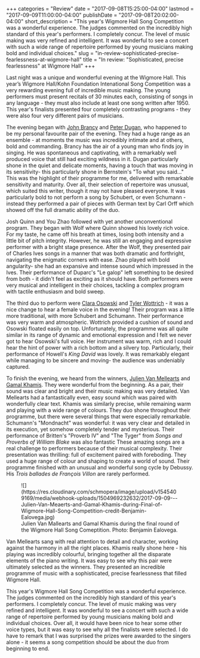 +++
categories = "Review"
date = "2017-09-08T15:25:00-04:00"
lastmod = "2017-09-09T11:00:00-04:00"
publishDate = "2017-09-08T20:02:00-04:00"
short_description = "This year&#039;s Wigmore Hall Song Competition was a wonderful experience. The judges commented on the incredibly high standard of this year&#039;s performers. I completely concur. The level of music making was very refined and intelligent. It was wonderful to see a concert with such a wide range of repertoire performed by young musicians making bold and individual choices."
slug = "in-review-sophisticated-precise-fearlessness-at-wigmore-hall"
title = "In review: &quot;Sophisticated, precise fearlessness&quot; at Wigmore Hall"
+++

Last night was a unique and wonderful evening at the Wigmore Hall. This year’s Wigmore Hall/Kohn Foundation Intenational Song Competition was a very rewarding evening full of incredible music making.  The young performers must present recitals of 30 minutes each, consisting of songs in any language - they must also include at least one song written after 1950. This year's finalists presented four completely contrasting programs - they were also four very different pairs of musicians. 

The evening began with [John Brancy](/scene/people/john-brancy/) and [Peter Dugan](/scene/people/peter-dugan/), who happened to be my personal favourite pair of the evening. They had a huge range as an ensemble - at moments the music was incredibly intimate and at others, bold and commanding. Brancy has the air of a young man who finds joy in singing. He was spontaneous and captivating, with a remarkably well produced voice that still had exciting wildness in it. Dugan particularly shone in the quiet and delicate moments, having a touch that was moving in its sensitivity- this particularly shone in Bernstein's "To what you said…" This was the highlight of their programme for me, delivered with remarkable sensitivity and maturity. Over all, their selection of repertoire was unusual, which suited this writer, though it may not have pleased everyone.  It was particularly bold to not perform a song by Schubert, or even Schumann - instead they performed a pair of pieces with German text by Carl Orff which showed off the full dramatic ability of the duo.

Josh Quinn and You Zhao followed with yet another unconventional program. They began with Wolf where Quinn showed his lovely rich voice. For my taste, he came off his breath at times, losing both intensity and a little bit of pitch integrity. However, he was still an engaging and expressive performer with a bright stage presence. After the Wolf, they presented pair of Charles Ives songs in a manner that was both dramatic and forthright, navigating the enigmatic corners with ease. Zhao played with bold angularity- she had an expansive and intense sound which impressed in the Ives. Their performance of Duparc's "Le galop" left something to be desired from both - it didn't feel as exciting as it should have. Both performers were very musical and intelligent in their choices, tackling a complex program with tactile enthusiasm and bold sweep.

The third duo to perform were [Clara Osowski](/scene/people/clara-osowski/) and [Tyler Wottrich](/scene/people/tyler-wottrich/) - it was a nice change to hear a female voice in the evening! Their program was a little more traditional, with more Schubert and Schumann. Their performance was very warm and atmospheric. Wottrich provided a cushion of sound and Osowski floated easily on top. Unfortunately, the programme was all quite similar in its range of dynamic and emotional expression and I felt we never got to hear Osowski's full voice. Her instrument was warm, rich and I could hear the hint of power with a rich bottom and a silvery top. Particularly, their performance of Howell's *King David* was lovely. It was remarkably elegant while managing to be sincere and moving- the audience was undeniably captured.

To finish the evening, we heard from the winners, [Julien Van Mellearts](/scene/people/julien-van-mellearts/) and [Gamal Khamis](/scene/people/gamal-khamis/). They were wonderful from the beginning. As a pair, their sound was clear and bright and their music making was very detailed. Van Mellearts had a fantastically even, easy sound which was paired with wonderfully clear text. Khamis was similarly precise, while remaining warm and playing with a wide range of colours. They duo shone throughout their programme, but there were several things that were especially remarkable. Schumann's "Mondnacht" was wonderful: it was very clear and detailed in its execution, yet somehow completely tender and mysterious. Their performance of Britten's "Proverb IV" and "The Tyger" from *Songs and Proverbs of William Blake* was also fantastic These amazing songs are a real challenge to performers because of their musical complexity. Their presentation was thrilling: full of excitement paired with foreboding. They used a huge range of colour and shaping to create a world of sound.  Their programme finished with an unusual and wonderful song cycle by Debussy. His *Trois ballades de François Villon* are rarely performed. 

<figure data-type="image">
![](https://res.cloudinary.com/schmopera/image/upload/v1545409169/media/webhook-uploads/1504969232632/2017-09-09---Julien-Van-Meaerts-and-Gamal-Khamis-during-Final-of-Wigmore-Hall-Song-Competition-credit-Benjamin-Ealovega.jpg)
<figcaption>Julien Van Mallearts and Gamal Khamis during the final round of the Wigmore Hall Song Comeptition. Photo: Benjamin Ealovega.</figcaption>
</figure>

Van Mellearts sang with real attention to detail and character, working against the harmony in all the right places. Khamis really shone here - his playing was incredibly colourful, bringing together all the disparate elements of the piano writing. It was easy to see why this pair were ultimately selected as the winners. They presented an incredible programme of music with a sophisticated, precise fearlessness that filled Wigmore Hall.

This year's Wigmore Hall Song Competition was a wonderful experience. The judges commented on the incredibly high standard of this year's performers. I completely concur. The level of music making was very refined and intelligent. It was wonderful to see a concert with such a wide range of repertoire performed by young musicians making bold and individual choices. Over all, it would have been nice to hear some other voice types, but it was easy to see why all the finalists were selected. I do have to remark that I was surprised the prizes were awarded to the singers alone - it seems a song competition should be about the duo from beginning to end.
